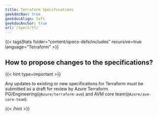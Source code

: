 ```yaml
---
title: Terraform Specifications
geekdocNav: true
geekdocAlign: left
geekdocAnchor: true
url: /specs/tf/
---
```


{{< tagsStats folder="content/specs-defs/includes" recursive=true language="Terraform" >}}

## How to propose changes to the specifications?

{{< hint type=important >}}

Any updates to existing or new specifications for Terraform must be submitted as a draft for review by Azure Terraform PG/Engineering(`@Azure/terraform-avm`) and AVM core team(`@Azure/avm-core-team`).

{{< /hint >}}
